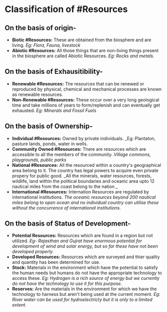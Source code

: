 # Classification of #Resources
## On the basis of origin-
- **Biotic #Resources:** These are obtained from the biosphere and are living. _Eg: Flora, Fauna, livestock_
- **Abiotic #Resources:** All those things that are non-living things present in the biosphere are called Abiotic Resources. _Eg: Rocks and metals._
## On the basis of Exhausitibility-
- **Renewable #Resources:** The resources that can be renewed or reproduced by physical, chemical and mechanical processes are known as renewable resources. 
- **Non-Renewable #Resources:** These occur over a very long geological time and take millions of years to form/replenish and can eventually get exhausted. _Eg: Minerals and Fossil Fuels_
## On the basis of Ownership-
- **Individual #Resources:** Owned by private individuals. _Eg: Plantaton, pasture lands, ponds, water in wells.
- **Community Owned #Resources:** There are resources which are accessible to all the members of the community. _Village commons, playgrounds, public parks_
- **National #Resources:** All the resourced within a country's geographical area belong to it. The country has legal powers to acquire even private propery for public good. _All the minerals, water resources, forests, wildlife, land within the political boundaries and oceanic area upto 12 nautical miles from the coast belong to the nation _
- **International #Resources:** Internation Resources are regulated by international institutions. _The oceanic resources beyond 200 nautical miles belong to open ocean and no individual country can utilise these without the concurrence of international institutions._
## On the basis of Status of Development-
- **Potential Resources:** Resources which are found in a region but not utilized. _Eg- Rajasthan and Gujrat have enormous potential for development of wind and solar energy, but so far these have not been developed properly._
- **Developed Resources:** Resources which are surveyed and thier quality and quantity has been determined for use.
- **Stock:** Materials in the environment which have the potential to satisfy the human needs but humans do not have the appropriate technology to access these. _Eg: Hydrogen is a rich source of energy but we currently do not have the technology to use it for this purpose._
- **Reserves:** Are the materials in the environment for which we have the technology to harness but aren't being used at the current moment. _Eg: River water can be used for hydroelectricty but it is only to a limited extent._